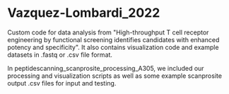 # Vazquez-Lombardi_2022

Custom code for data analysis from "High-throughput T cell receptor engineering by functional screening identifies candidates with enhanced potency and specificity". It also contains visualization code and example datasets in .fastq or .csv file format.

In peptidescanning_scanprosite_processing_A305, we included our processing and visualization scripts as well as some example scanprosite output .csv files for input and testing.
